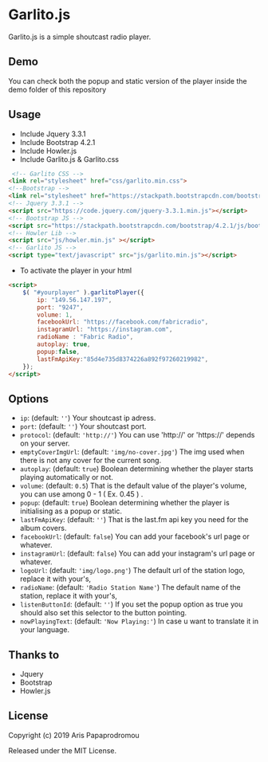 # Garlito.js 

Garlito.js is a simple shoutcast radio player.

## Demo

You can check both the popup and static version of the player inside the demo folder of this repository

## Usage

- Include Jquery 3.3.1
- Include Bootstrap 4.2.1
- Include Howler.js
- Include Garlito.js & Garlito.css

```html
 <!-- Garlito CSS -->
<link rel="stylesheet" href="css/garlito.min.css">
<!--Bootstrap -->
<link rel="stylesheet" href="https://stackpath.bootstrapcdn.com/bootstrap/4.2.1/css/bootstrap.min.css">
<!-- Jquery 3.3.1 -->
<script src="https://code.jquery.com/jquery-3.3.1.min.js"></script>
<!-- Bootstrap JS -->
<script src="https://stackpath.bootstrapcdn.com/bootstrap/4.2.1/js/bootstrap.min.js"></script>
<!-- Howler Lib -->
<script src="js/howler.min.js" ></script>
<!-- Garlito JS -->
<script type="text/javascript" src="js/garlito.min.js"></script>
```


- To activate the player in your html

```html
<script>
    $( "#yourplayer" ).garlitoPlayer({
        ip: "149.56.147.197",
        port: "9247",
        volume: 1,
        facebookUrl: "https://facebook.com/fabricradio",
        instagramUrl: "https://instagram.com",
        radioName : "Fabric Radio",
        autoplay: true,
        popup:false,
        lastFmApiKey:"85d4e735d8374226a892f97260219982",
    });
</script>
```

## Options

- `ip`: (default: `''`) Your shoutcast ip adress.
- `port`: (default: `''`) Your shoutcast port.
- `protocol`: (default: `'http://'`) You can use 'http://' or 'https://' depends on your server.
- `emptyCoverImgUrl`: (default: `'img/no-cover.jpg'`) The img used when there is not any cover for the current song.
- `autoplay`: (default: `true`) Boolean determining whether the player starts playing automatically or not.
- `volume`: (default: `0.5`) That is the default value of the player's volume, you can use among 0 - 1 ( Ex. 0.45 ) .
- `popup`: (default: `true`) Boolean determining whether the player is initialising as a popup or static.
- `lastFmApiKey`: (default: `''`) That is the last.fm api key you need for the album covers.
- `facebookUrl`: (default: `false`) You can add your facebook's url page or whatever.
- `instagramUrl`: (default: `false`) You can add your instagram's url page or whatever.
- `logoUrl`: (default: `'img/logo.png'`) The default url of the station logo, replace it with your's,
- `radioName`: (default: `'Radio Station Name'`) The default name of the station, replace it with your's,
- `listenButtonId`: (default: `''`) If you set the popup option as true you should also set this selector to the button pointing.
- `nowPlayingText`: (default: `'Now Playing:'`) In case u want to translate it in your language.

## Thanks to
- Jquery
- Bootstrap
- Howler.js

## License
Copyright (c) 2019 Aris Papaprodromou

Released under the MIT License.




